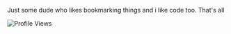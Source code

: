 Just some dude who likes bookmarking things and i like code too. That's all

![Profile Views](https://komarev.com/ghpvc/?username=Sleepypeko&color=ff69b4)

